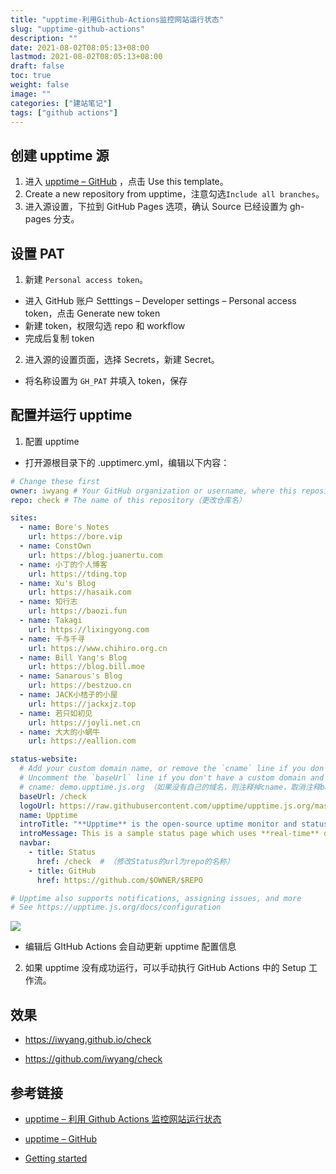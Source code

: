 ```yaml
---
title: "upptime-利用Github-Actions监控网站运行状态"
slug: "upptime-github-actions"
description: ""
date: 2021-08-02T08:05:13+08:00
lastmod: 2021-08-02T08:05:13+08:00
draft: false
toc: true
weight: false
image: ""
categories: ["建站笔记"]
tags: ["github actions"]
---
```


## 创建 upptime 源

1. 进入 [upptime – GitHub](https://github.com/upptime/upptime) ，点击 Use this template。
2. Create a new repository from upptime，注意勾选`Include all branches`。
3. 进入源设置，下拉到 GitHub Pages 选项，确认 Source 已经设置为 gh-pages 分支。

## 设置 PAT

1. 新建 `Personal access token`。

+ 进入 GitHub 账户 Setttings – Developer settings – Personal access token，点击 Generate new token
+ 新建 token，权限勾选 repo 和 workflow
+ 完成后复制 token

2. 进入源的设置页面，选择 Secrets，新建 Secret。

+ 将名称设置为 `GH_PAT` 并填入 token，保存

## 配置并运行 upptime

1. 配置 upptime

+ 打开源根目录下的 .upptimerc.yml，编辑以下内容：

```yaml
# Change these first
owner: iwyang # Your GitHub organization or username, where this repository lives(更改用户名)
repo: check # The name of this repository（更改仓库名）

sites:
  - name: Bore's Notes
    url: https://bore.vip
  - name: ConstOwn
    url: https://blog.juanertu.com
  - name: 小丁的个人博客
    url: https://tding.top
  - name: Xu's Blog
    url: https://hasaik.com
  - name: 知行志
    url: https://baozi.fun
  - name: Takagi
    url: https://lixingyong.com
  - name: 千与千寻
    url: https://www.chihiro.org.cn
  - name: Bill Yang's Blog
    url: https://blog.bill.moe
  - name: Sanarous's Blog
    url: https://bestzuo.cn
  - name: JACK小桔子的小屋
    url: https://jackxjz.top
  - name: 若只如初见
    url: https://joyli.net.cn
  - name: 大大的小蜗牛
    url: https://eallion.com

status-website:
  # Add your custom domain name, or remove the `cname` line if you don't have a domain
  # Uncomment the `baseUrl` line if you don't have a custom domain and add your repo name there
  # cname: demo.upptime.js.org （如果没有自己的域名，则注释掉cname，取消注释baseUrl）
  baseUrl: /check
  logoUrl: https://raw.githubusercontent.com/upptime/upptime.js.org/master/static/img/icon.svg
  name: Upptime
  introTitle: "**Upptime** is the open-source uptime monitor and status page, powered entirely by GitHub."
  introMessage: This is a sample status page which uses **real-time** data from our [GitHub repository](https://github.com/upptime/upptime). No server required — just GitHub Actions, Issues, and Pages. [**Get your own for free**](https://github.com/upptime/upptime)
  navbar:
    - title: Status
      href: /check  # （修改Status的url为repo的名称）
    - title: GitHub
      href: https://github.com/$OWNER/$REPO

# Upptime also supports notifications, assigning issues, and more
# See https://upptime.js.org/docs/configuration
```

![](https://cdn.jsdelivr.net/gh/iwyang/pic/20210802091341.jpg)

+ 编辑后 GItHub Actions 会自动更新 upptime 配置信息

2. 如果 upptime 没有成功运行，可以手动执行 GitHub Actions 中的 Setup 工作流。

## 效果

+ https://iwyang.github.io/check

+ https://github.com/iwyang/check

## 参考链接

+ [upptime – 利用 Github Actions 监控网站运行状态](https://azhuge233.com/upptime-%E5%88%A9%E7%94%A8-github-actions-%E7%9B%91%E6%8E%A7%E7%BD%91%E7%AB%99%E8%BF%90%E8%A1%8C%E7%8A%B6%E6%80%81/)

+ [upptime – GitHub](https://github.com/upptime/upptime)

+ [Getting started](https://upptime.js.org/docs/get-started)

